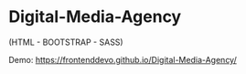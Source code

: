 # Digital-Media-Agency
(HTML - BOOTSTRAP - SASS)

Demo: https://frontenddevo.github.io/Digital-Media-Agency/
